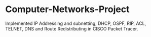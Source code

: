 # Computer-Networks-Project

Implemented IP Addressing and subnetting, DHCP, OSPF, RIP, ACL, TELNET, DNS and Route Redistributing in CISCO Packet Tracer.

